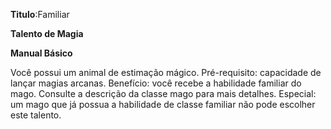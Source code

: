 **Titulo**:Familiar

**Talento de Magia**

**Manual Básico**

 Você possui um animal de estimação mágico. Pré-requisito: capacidade de lançar magias arcanas. Benefício: você recebe a habilidade familiar do mago. Consulte a descrição da classe mago para mais detalhes. Especial: um mago que já possua a habilidade de classe familiar não pode escolher este talento.